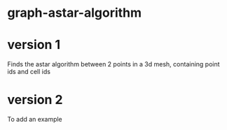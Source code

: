 # graph-astar-algorithm

# version 1
Finds the astar algorithm between 2 points in a 3d mesh, containing point ids and cell ids

# version 2
To add an example